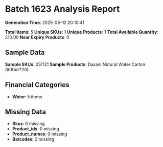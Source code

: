 # Batch 1623 Analysis Report

**Generation Time**: 2025-08-12 20:10:41

**Total Items**: 5
**Unique SKUs**: 1
**Unique Products**: 1
**Total Available Quantity**: 210.00
**Near Expiry Products**: 0

## Sample Data
**Sample SKUs**: 251121
**Sample Products**: Dasani Natural Water Carton (600ml*20)

## Financial Categories
- **Water**: 5 items

## Missing Data
- **Skus**: 0 missing
- **Product_ids**: 0 missing
- **Product_names**: 0 missing
- **Barcodes**: 0 missing
